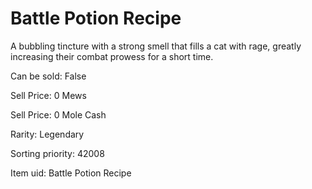 # Battle Potion Recipe

A bubbling tincture with a strong smell that fills a cat with rage, greatly increasing their combat prowess for a short time.

Can be sold: False

Sell Price: 0 Mews

Sell Price: 0 Mole Cash

Rarity: Legendary

Sorting priority: 42008

Item uid: Battle Potion Recipe